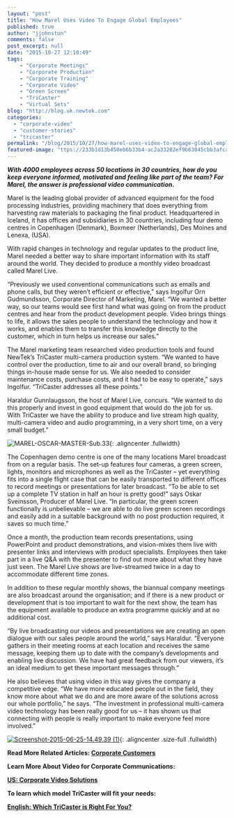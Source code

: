 ```yaml
---
layout: "post"
title: "How Marel Uses Video To Engage Global Employees"
published: true
author: "jjohnston"
comments: false
post_excerpt: null
date: "2015-10-27 12:10:49"
tags:
    - "Corporate Meetings"
    - "Corporate Production"
    - "Corporate Training"
    - "Corporate Video"
    - "Green Screen"
    - "TriCaster"
    - "Virtual Sets"
blog: "http://blog.uk.newtek.com"
categories:
  - "corporate-video"
  - "customer-stories"
  - "tricaster"
permalink: "/blog/2015/10/27/how-marel-uses-video-to-engage-global-employees/"
featured-image: "ttps://233b1d13b450eb6b33b4-ac2a33202ef9b63045cbb3afca178df8.ssl.cf1.rackcdn.com/2015/10/MAREL-OSCAR-MASTER-Sub.09.jpg"
---
```

**_With 4000 employees across 50 locations in 30 countries, how do you keep everyone informed, motivated and feeling like part of the team? For Marel, the answer is professional video communication._**

Marel is the leading global provider of advanced equipment for the food processing industries, providing machinery that does everything from harvesting raw materials to packaging the final product. Headquartered in Iceland, it has offices and subsidiaries in 30 countries, including four demo centres in Copenhagen (Denmark), Boxmeer (Netherlands), Des Moines and Lenexa, (USA).

With rapid changes in technology and regular updates to the product line, Marel needed a better way to share important information with its staff around the world. They decided to produce a monthly video broadcast called Marel Live.

“Previously we used conventional communications such as emails and phone calls, but they weren’t efficient or effective,” says Ingolfur Orn Gudmundsson, Corporate Director of Marketing, Marel. “We wanted a better way, so our teams would see first hand what was going on from the product centres and hear from the product development people. Video brings things to life, it allows the sales people to understand the technology and how it works, and enables them to transfer this knowledge directly to the customer, which in turn helps us increase our sales.”

The Marel marketing team researched video production tools and found NewTek’s TriCaster multi-camera production system. “We wanted to have control over the production, time to air and our overall brand, so bringing things in-house made sense for us. We also needed to consider maintenance costs, purchase costs, and it had to be easy to operate,” says Ingolfur. “TriCaster addresses all these points.”

Haraldur Gunnlaugsson, the host of Marel Live, concurs. “We wanted to do this properly and invest in good equipment that would do the job for us. With TriCaster we have the ability to produce and live stream high quality, multi-camera video and audio programming, in a very short time, on a very small budget.”

![MAREL-OSCAR-MASTER-Sub.33][1]{: .aligncenter  .fullwidth}

The Copenhagen demo centre is one of the many locations Marel broadcast from on a regular basis. The set-up features four cameras, a green screen, lights, monitors and microphones as well as the TriCaster – yet everything fits into a single flight case that can be easily transported to different offices to record meetings or presentations for later broadcast. “To be able to set up a complete TV station in half an hour is pretty good!” says Oskar Sveinsson, Producer of Marel Live. “In particular, the green screen functionally is unbelievable – we are able to do live green screen recordings and easily add in a suitable background with no post production required, it saves so much time.”

Once a month, the production team records presentations, using PowerPoint and product demonstrations, and vision-mixes them live with presenter links and interviews with product specialists. Employees then take part in a live Q&A with the presenter to find out more about what they have just seen. The Marel Live shows are live-streamed twice in a day to accommodate different time zones.

In addition to these regular monthly shows, the biannual company meetings are also broadcast around the organisation; and if there is a new product or development that is too important to wait for the next show, the team has the equipment available to produce an extra programme quickly and at no additional cost.

“By live broadcasting our videos and presentations we are creating an open dialogue with our sales people around the world,” says Haraldur. “Everyone gathers in their meeting rooms at each location and receives the same message, keeping them up to date with the company’s developments and enabling live discussion. We have had great feedback from our viewers, it’s an ideal medium to get these important messages through.”

He also believes that using video in this way gives the company a competitive edge. “We have more educated people out in the field, they know more about what we do and are more aware of the solutions across our whole portfolio,” he says. “The investment in professional multi-camera video technology has been really good for us – it has shown us that connecting with people is really important to make everyone feel more involved.”

[
![Screenshot-2015-06-25-14.49.39 (1)][2]][3]{: .aligncenter .size-full  .fullwidth}

**Read More Related Articles: [Corporate Customers][4]**

**Learn More About Video for Corporate Communications:**

**[US: Corporate Video Solutions][5]**

**To learn which model TriCaster will fit your needs:**

**[English: Which TriCaster is Right For You?][6]**

 [1]: https://233b1d13b450eb6b33b4-ac2a33202ef9b63045cbb3afca178df8.ssl.cf1.rackcdn.com/2015/10/MAREL-OSCAR-MASTER-Sub.33.jpg
 [2]: https://233b1d13b450eb6b33b4-ac2a33202ef9b63045cbb3afca178df8.ssl.cf1.rackcdn.com/2015/10/Screenshot-2015-06-25-14.49.39-1.png
 [3]: http://pages.newtek.com/6-Videos-You-Should-Be-Producing.html
 [4]: http://blog.newtek.com/category/corporate-video/
 [5]: http://www.newtek.com/solutions/enterprise.html
 [6]: http://pages.newtek.com/which-tricaster.html